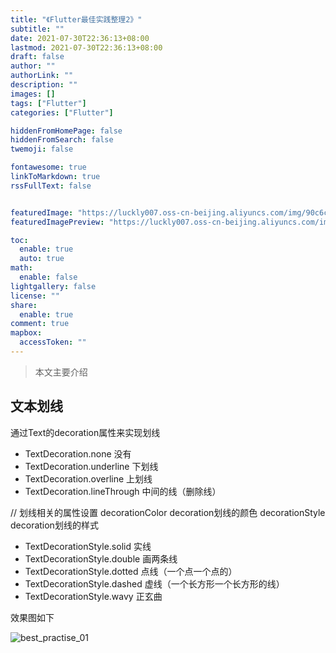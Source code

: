 ```yaml
---
title: "《Flutter最佳实践整理2》"
subtitle: ""
date: 2021-07-30T22:36:13+08:00
lastmod: 2021-07-30T22:36:13+08:00
draft: false
author: ""
authorLink: ""
description: ""
images: []
tags: ["Flutter"]
categories: ["Flutter"]

hiddenFromHomePage: false
hiddenFromSearch: false
twemoji: false

fontawesome: true
linkToMarkdown: true
rssFullText: false


featuredImage: "https://luckly007.oss-cn-beijing.aliyuncs.com/img/90c6cc12-742e-4c9f-b318-b912f163b8d0.png"
featuredImagePreview: "https://luckly007.oss-cn-beijing.aliyuncs.com/img/90c6cc12-742e-4c9f-b318-b912f163b8d0.png"

toc:
  enable: true
  auto: true
math:
  enable: false
lightgallery: false
license: ""
share:
  enable: true
comment: true
mapbox:
  accessToken: ""
---
```




> 本文主要介绍

<!--more-->

## 文本划线

通过Text的decoration属性来实现划线

- TextDecoration.none 没有
- TextDecoration.underline 下划线
- TextDecoration.overline 上划线
- TextDecoration.lineThrough 中间的线（删除线）

// 划线相关的属性设置
decorationColor decoration划线的颜色
decorationStyle decoration划线的样式

- TextDecorationStyle.solid 实线
- TextDecorationStyle.double 画两条线
- TextDecorationStyle.dotted 点线（一个点一个点的）
- TextDecorationStyle.dashed 虚线（一个长方形一个长方形的线）
- TextDecorationStyle.wavy 正玄曲

效果图如下

![best_practise_01](https://luckly007.oss-cn-beijing.aliyuncs.com/img/best_practise_01.png)